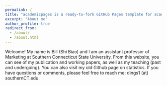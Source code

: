 ```yaml
---
permalink: /
title: "academicpages is a ready-to-fork GitHub Pages template for academic personal websites"
excerpt: "About me"
author_profile: true
redirect_from: 
  - /about/
  - /about.html
---
```


Welcome! My name is Bill (Shi Biao) and I am an assistant professor of Marketing at Southern Connecticut State University.
From this website, you can see of my publication and working papers, as well as my teaching (past and undergoing). You can also visit my old Github page on statistics. If you have questions or comments, please feel free to reach me: dings1 (at) southernCT.edu.
